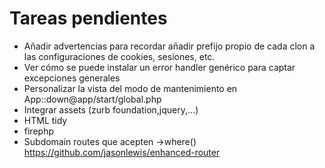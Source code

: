 # Tareas pendientes

- Añadir advertencias para recordar añadir prefijo propio de cada clon a las configuraciones de cookies, sesiones, etc.
- Ver cómo se puede instalar un error handler genérico para captar excepciones generales
- Personalizar la vista del modo de mantenimiento en App::down@app/start/global.php
- Integrar assets (zurb foundation,jquery,...)
- HTML tidy
- firephp
- Subdomain routes que acepten ->where() https://github.com/jasonlewis/enhanced-router

